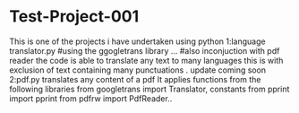 # Test-Project-001
This is one of the projects i have undertaken using python
1:language translator.py 
    #using the ggogletrans library ... 
    #also inconjuction with pdf reader
     the code is able to translate any text to many languages 
     this is with exclusion of text containing many punctuations .
     update coming soon
2:pdf.py
    translates any content of a pdf 
    It applies functions from the following libraries
    from googletrans import Translator, constants
    from pprint import pprint
    from pdfrw import PdfReader..